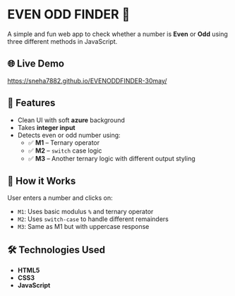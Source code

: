 # EVEN ODD FINDER 🔢

A simple and fun web app to check whether a number is **Even** or **Odd** using three different methods in JavaScript.

## 🌐 Live Demo

 https://sneha7882.github.io/EVENODDFINDER-30may/
## 📌 Features

- Clean UI with soft **azure** background
- Takes **integer input**
- Detects even or odd number using:
  - ✅ **M1** – Ternary operator
  - ✅ **M2** – `switch` case logic
  - ✅ **M3** – Another ternary logic with different output styling

## 🧠 How it Works

User enters a number and clicks on:
- `M1`: Uses basic modulus `%` and ternary operator  
- `M2`: Uses `switch-case` to handle different remainders  
- `M3`: Same as M1 but with uppercase response  

## 🛠 Technologies Used

- **HTML5**
- **CSS3**
- **JavaScript**

